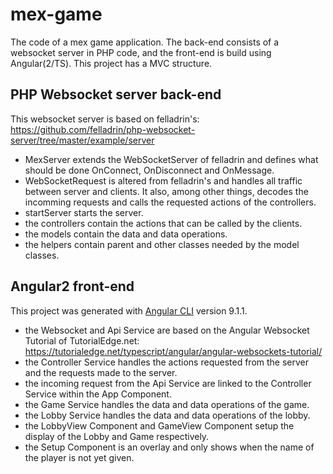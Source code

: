 # mex-game
 The code of a mex game application. The back-end consists of a websocket server in PHP code, and the front-end is build using Angular(2/TS). This project has a MVC structure.

## PHP Websocket server back-end
This websocket server is based on felladrin's: https://github.com/felladrin/php-websocket-server/tree/master/example/server

- MexServer extends the WebSocketServer of felladrin and defines what should be done OnConnect, OnDisconnect and OnMessage.
- WebSocketRequest is altered from felladrin's and handles all traffic between server and clients. It also, among other things, decodes the incomming requests and calls the requested actions of the controllers.
- startServer starts the server.
- the controllers contain the actions that can be called by the clients.
- the models contain the data and data operations.
- the helpers contain parent and other classes needed by the model classes.

## Angular2 front-end
This project was generated with [Angular CLI](https://github.com/angular/angular-cli) version 9.1.1. 

- the Websocket and Api Service are based on the Angular Websocket Tutorial of TutorialEdge.net: https://tutorialedge.net/typescript/angular/angular-websockets-tutorial/
- the Controller Service handles the actions requested from the server and the requests made to the server.
- the incoming request from the Api Service are linked to the Controller Service within the App Component.
- the Game Service handles the data and data operations of the game.
- the Lobby Service handles the data and data operations of the lobby.
- the LobbyView Component and GameView Component setup the display of the Lobby and Game respectively.
- the Setup Component is an overlay and only shows when the name of the player is not yet given.
